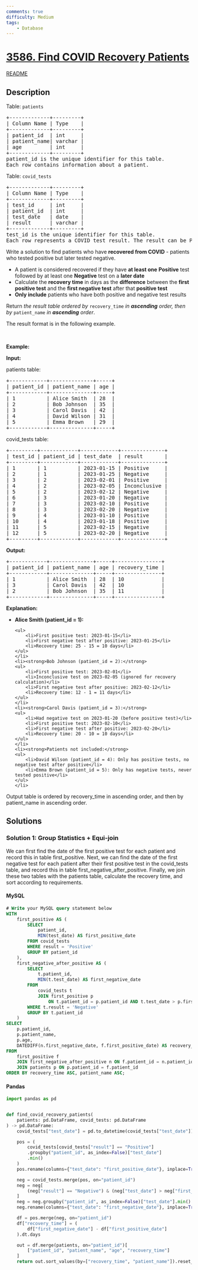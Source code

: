 ```yaml
---
comments: true
difficulty: Medium
tags:
    - Database
---
```


<!-- problem:start -->

# [3586. Find COVID Recovery Patients](https://leetcode.com/problems/find-covid-recovery-patients)

[README](/solution/3500-3599/3586.Find%20COVID%20Recovery%20Patients/README.md)

## Description

<!-- description:start -->

<p>Table: <code>patients</code></p>

<pre>
+-------------+---------+
| Column Name | Type    |
+-------------+---------+
| patient_id  | int     |
| patient_name| varchar |
| age         | int     |
+-------------+---------+
patient_id is the unique identifier for this table.
Each row contains information about a patient.
</pre>

<p>Table: <code>covid_tests</code></p>

<pre>
+-------------+---------+
| Column Name | Type    |
+-------------+---------+
| test_id     | int     |
| patient_id  | int     |
| test_date   | date    |
| result      | varchar |
+-------------+---------+
test_id is the unique identifier for this table.
Each row represents a COVID test result. The result can be Positive, Negative, or Inconclusive.
</pre>

<p>Write a solution to find patients who have <strong>recovered from COVID</strong> - patients who tested positive but later tested negative.</p>

<ul>
	<li>A patient is considered recovered if they have <strong>at least one</strong> <strong>Positive</strong> test followed by at least one <strong>Negative</strong> test on a <strong>later date</strong></li>
	<li>Calculate the <strong>recovery time</strong> in days as the <strong>difference</strong> between the <strong>first positive test</strong> and the <strong>first negative test</strong> after that <strong>positive test</strong></li>
	<li><strong>Only include</strong> patients who have both positive and negative test results</li>
</ul>

<p>Return <em>the result table ordered by </em><code>recovery_time</code><em> in <strong>ascending</strong> order, then by </em><code>patient_name</code><em> in <strong>ascending</strong> order</em>.</p>

<p>The result format is in the following example.</p>

<p>&nbsp;</p>
<p><strong class="example">Example:</strong></p>

<div class="example-block">
<p><strong>Input:</strong></p>

<p>patients table:</p>

<pre class="example-io">
+------------+--------------+-----+
| patient_id | patient_name | age |
+------------+--------------+-----+
| 1          | Alice Smith  | 28  |
| 2          | Bob Johnson  | 35  |
| 3          | Carol Davis  | 42  |
| 4          | David Wilson | 31  |
| 5          | Emma Brown   | 29  |
+------------+--------------+-----+
</pre>

<p>covid_tests table:</p>

<pre class="example-io">
+---------+------------+------------+--------------+
| test_id | patient_id | test_date  | result       |
+---------+------------+------------+--------------+
| 1       | 1          | 2023-01-15 | Positive     |
| 2       | 1          | 2023-01-25 | Negative     |
| 3       | 2          | 2023-02-01 | Positive     |
| 4       | 2          | 2023-02-05 | Inconclusive |
| 5       | 2          | 2023-02-12 | Negative     |
| 6       | 3          | 2023-01-20 | Negative     |
| 7       | 3          | 2023-02-10 | Positive     |
| 8       | 3          | 2023-02-20 | Negative     |
| 9       | 4          | 2023-01-10 | Positive     |
| 10      | 4          | 2023-01-18 | Positive     |
| 11      | 5          | 2023-02-15 | Negative     |
| 12      | 5          | 2023-02-20 | Negative     |
+---------+------------+------------+--------------+
</pre>

<p><strong>Output:</strong></p>

<pre class="example-io">
+------------+--------------+-----+---------------+
| patient_id | patient_name | age | recovery_time |
+------------+--------------+-----+---------------+
| 1          | Alice Smith  | 28  | 10            |
| 3          | Carol Davis  | 42  | 10            |
| 2          | Bob Johnson  | 35  | 11            |
+------------+--------------+-----+---------------+
</pre>

<p><strong>Explanation:</strong></p>

<ul>
	<li><strong>Alice Smith (patient_id = 1):</strong>

    <ul>
    	<li>First positive test: 2023-01-15</li>
    	<li>First negative test after positive: 2023-01-25</li>
    	<li>Recovery time: 25 - 15 = 10 days</li>
    </ul>
    </li>
    <li><strong>Bob Johnson (patient_id = 2):</strong>
    <ul>
    	<li>First positive test: 2023-02-01</li>
    	<li>Inconclusive test on 2023-02-05 (ignored for recovery calculation)</li>
    	<li>First negative test after positive: 2023-02-12</li>
    	<li>Recovery time: 12 - 1 = 11 days</li>
    </ul>
    </li>
    <li><strong>Carol Davis (patient_id = 3):</strong>
    <ul>
    	<li>Had negative test on 2023-01-20 (before positive test)</li>
    	<li>First positive test: 2023-02-10</li>
    	<li>First negative test after positive: 2023-02-20</li>
    	<li>Recovery time: 20 - 10 = 10 days</li>
    </ul>
    </li>
    <li><strong>Patients not included:</strong>
    <ul>
    	<li>David Wilson (patient_id = 4): Only has positive tests, no negative test after positive</li>
    	<li>Emma Brown (patient_id = 5): Only has negative tests, never tested positive</li>
    </ul>
    </li>

</ul>

<p>Output table is ordered by recovery_time in ascending order, and then by patient_name in ascending order.</p>
</div>

<!-- description:end -->

## Solutions

<!-- solution:start -->

### Solution 1: Group Statistics + Equi-join

We can first find the date of the first positive test for each patient and record this in table first_positive. Next, we can find the date of the first negative test for each patient after their first positive test in the covid_tests table, and record this in table first_negative_after_positive. Finally, we join these two tables with the patients table, calculate the recovery time, and sort according to requirements.

<!-- tabs:start -->

#### MySQL

```sql
# Write your MySQL query statement below
WITH
    first_positive AS (
        SELECT
            patient_id,
            MIN(test_date) AS first_positive_date
        FROM covid_tests
        WHERE result = 'Positive'
        GROUP BY patient_id
    ),
    first_negative_after_positive AS (
        SELECT
            t.patient_id,
            MIN(t.test_date) AS first_negative_date
        FROM
            covid_tests t
            JOIN first_positive p
                ON t.patient_id = p.patient_id AND t.test_date > p.first_positive_date
        WHERE t.result = 'Negative'
        GROUP BY t.patient_id
    )
SELECT
    p.patient_id,
    p.patient_name,
    p.age,
    DATEDIFF(n.first_negative_date, f.first_positive_date) AS recovery_time
FROM
    first_positive f
    JOIN first_negative_after_positive n ON f.patient_id = n.patient_id
    JOIN patients p ON p.patient_id = f.patient_id
ORDER BY recovery_time ASC, patient_name ASC;
```

#### Pandas

```python
import pandas as pd


def find_covid_recovery_patients(
    patients: pd.DataFrame, covid_tests: pd.DataFrame
) -> pd.DataFrame:
    covid_tests["test_date"] = pd.to_datetime(covid_tests["test_date"])

    pos = (
        covid_tests[covid_tests["result"] == "Positive"]
        .groupby("patient_id", as_index=False)["test_date"]
        .min()
    )
    pos.rename(columns={"test_date": "first_positive_date"}, inplace=True)

    neg = covid_tests.merge(pos, on="patient_id")
    neg = neg[
        (neg["result"] == "Negative") & (neg["test_date"] > neg["first_positive_date"])
    ]
    neg = neg.groupby("patient_id", as_index=False)["test_date"].min()
    neg.rename(columns={"test_date": "first_negative_date"}, inplace=True)

    df = pos.merge(neg, on="patient_id")
    df["recovery_time"] = (
        df["first_negative_date"] - df["first_positive_date"]
    ).dt.days

    out = df.merge(patients, on="patient_id")[
        ["patient_id", "patient_name", "age", "recovery_time"]
    ]
    return out.sort_values(by=["recovery_time", "patient_name"]).reset_index(drop=True)
```

<!-- tabs:end -->

<!-- solution:end -->

<!-- problem:end -->
